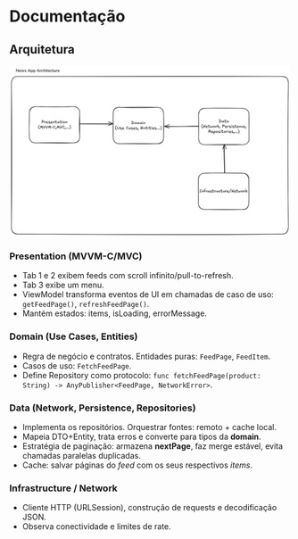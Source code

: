 # Documentação

## Arquitetura

![News App Architecture](NewsAppArchitecture.png)

### Presentation (MVVM-C/MVC)

- Tab 1 e 2 exibem feeds com scroll infinito/pull-to-refresh.
- Tab 3 exibe um menu.
- ViewModel transforma eventos de UI em chamadas de caso de uso: `getFeedPage()`, `refreshFeedPage()`.
- Mantém estados: items, isLoading, errorMessage.

### Domain (Use Cases, Entities)

- Regra de negócio e contratos. Entidades puras: `FeedPage`, `FeedItem`.
- Casos de uso: `FetchFeedPage`.
- Define Repository como protocolo: `func fetchFeedPage(product: String) -> AnyPublisher<FeedPage, NetworkError>`.

### Data (Network, Persistence, Repositories)

- Implementa os repositórios. Orquestrar fontes: remoto + cache local.
- Mapeia DTO+Entity, trata erros e converte para tipos da **domain**.
- Estratégia de paginação: armazena **nextPage**, faz merge estável, evita chamadas paralelas duplicadas.
- Cache: salvar páginas do *feed* com os seus respectivos *items*.

### Infrastructure / Network

- Cliente HTTP (URLSession), construção de requests e decodificação JSON.
- Observa conectividade e limites de rate.
